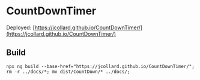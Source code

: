 # CountDownTimer

Deployed: [https://jcollard.github.io/CountDownTimer/](https://jcollard.github.io/CountDownTimer/)

## Build
```
npx ng build --base-href="https://jcollard.github.io/CountDownTimer/"; rm -r ../docs/*; mv dist/CountDown/* ../docs/;
```